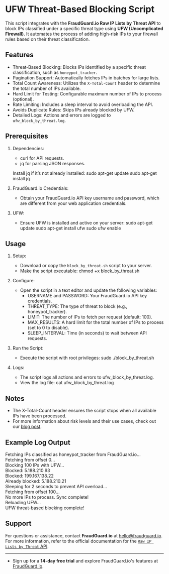 # UFW Threat-Based Blocking Script

This script integrates with the **FraudGuard.io Raw IP Lists by Threat API** to block IPs classified under a specific threat type using **UFW (Uncomplicated Firewall)**. It automates the process of adding high-risk IPs to your firewall rules based on their threat classification.

## Features

- Threat-Based Blocking: Blocks IPs identified by a specific threat classification, such as `honeypot_tracker`.
- Pagination Support: Automatically fetches IPs in batches for large lists.
- Total Count Awareness: Utilizes the `X-Total-Count` header to determine the total number of IPs available.
- Hard Limit for Testing: Configurable maximum number of IPs to process (optional).
- Rate Limiting: Includes a sleep interval to avoid overloading the API.
- Avoids Duplicate Rules: Skips IPs already blocked by UFW.
- Detailed Logs: Actions and errors are logged to `ufw_block_by_threat.log`.

## Prerequisites

1. Dependencies:
   - curl for API requests.
   - jq for parsing JSON responses.

   Install jq if it’s not already installed:
   sudo apt-get update
   sudo apt-get install jq

2. FraudGuard.io Credentials:
   - Obtain your FraudGuard.io API key username and password, which are different from your web application credentials.

3. UFW:
   - Ensure UFW is installed and active on your server:
     sudo apt-get update
     sudo apt-get install ufw
     sudo ufw enable

## Usage

1. Setup:
   - Download or copy the `block_by_threat.sh` script to your server.
   - Make the script executable:
     chmod +x block_by_threat.sh

2. Configure:
   - Open the script in a text editor and update the following variables:
     - USERNAME and PASSWORD: Your FraudGuard.io API key credentials.
     - THREAT_TYPE: The type of threat to block (e.g., honeypot_tracker).
     - LIMIT: The number of IPs to fetch per request (default: 100).
     - MAX_RESULTS: A hard limit for the total number of IPs to process (set to 0 to disable).
     - SLEEP_INTERVAL: Time (in seconds) to wait between API requests.

3. Run the Script:
   - Execute the script with root privileges:
     sudo ./block_by_threat.sh

4. Logs:
   - The script logs all actions and errors to ufw_block_by_threat.log.
   - View the log file:
     cat ufw_block_by_threat.log

## Notes

- The X-Total-Count header ensures the script stops when all available IPs have been processed.
- For more information about risk levels and their use cases, check out our [blog post](https://blog.fraudguard.io/misc/2024/04/06/use-cases-article.html).

## Example Log Output

Fetching IPs classified as honeypot_tracker from FraudGuard.io...  
Fetching from offset 0...  
Blocking 100 IPs with UFW...  
Blocked: 5.188.210.93  
Blocked: 199.167.138.22  
Already blocked: 5.188.210.21  
Sleeping for 2 seconds to prevent API overload...  
Fetching from offset 100...  
No more IPs to process. Sync complete!  
Reloading UFW...  
UFW threat-based blocking complete!  

## Support

For questions or assistance, contact **FraudGuard.io** at [hello@fraudguard.io](mailto:hello@fraudguard.io). For more information, refer to the official documentation for the [`Raw IP Lists by Threat` API](https://docs.fraudguard.io/#raw-ip-lists-by-threat).

---

- Sign up for a **14-day free trial** and explore FraudGuard.io's features at [FraudGuard.io](https://fraudguard.io).